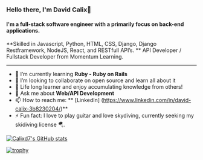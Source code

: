 ### Hello there, I'm David Calix👋

#### I'm a full-stack software engineer with a primarily focus on back-end applications. 

**Skilled in Javascript, Python, HTML, CSS, Django, Django Restframework, NodeJS, React, and RESTfull API’s. ** API Developer / Fullstack Developer from Momentum Learning.

---

- 🌱 I’m currently learning **Ruby - Ruby on Rails**
- 🔭 I’m looking to collaborate on open source and learn all about it
- 🤔 Life long learner and enjoy accumulating knowledge from others!
- 💬 Ask me about **Web/API Development**
- 📫 How to reach me:
  ** [LinkedIn] (https://www.linkedin.com/in/david-calix-3b8230204/)**  
- ⚡️ Fun fact: I love to play guitar and love skydiving, currently seeking my skidiving license 🪂.

[![Calixd7's GitHub stats](https://github-readme-stats.vercel.app/api?username=calixd7)](https://github.com/calixd7/github-readme-stats)

[![trophy](https://github-profile-trophy.vercel.app/?username=calixd7)](https://github.com/calixd7/github-profile-trophy)
